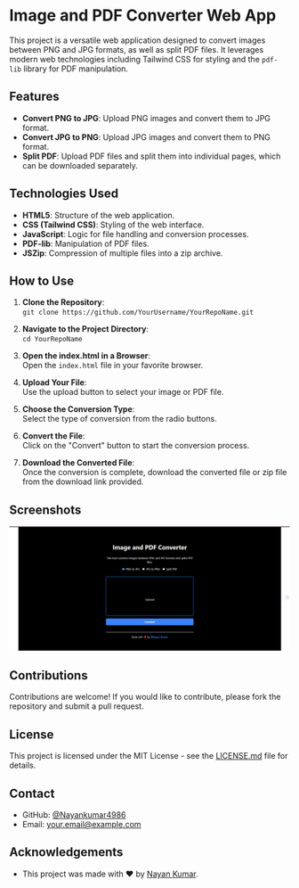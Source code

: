 # Image and PDF Converter Web App



This project is a versatile web application designed to convert images between PNG and JPG formats, as well as split PDF files. It leverages modern web technologies including Tailwind CSS for styling and the `pdf-lib` library for PDF manipulation.

## Features

- **Convert PNG to JPG**: Upload PNG images and convert them to JPG format.
- **Convert JPG to PNG**: Upload JPG images and convert them to PNG format.
- **Split PDF**: Upload PDF files and split them into individual pages, which can be downloaded separately.

## Technologies Used

- **HTML5**: Structure of the web application.
- **CSS (Tailwind CSS)**: Styling of the web interface.
- **JavaScript**: Logic for file handling and conversion processes.
- **PDF-lib**: Manipulation of PDF files.
- **JSZip**: Compression of multiple files into a zip archive.

## How to Use

1. **Clone the Repository**:  
   `git clone https://github.com/YourUsername/YourRepoName.git`

2. **Navigate to the Project Directory**:  
   `cd YourRepoName`

3. **Open the index.html in a Browser**:  
   Open the `index.html` file in your favorite browser.

4. **Upload Your File**:  
   Use the upload button to select your image or PDF file.

5. **Choose the Conversion Type**:  
   Select the type of conversion from the radio buttons.

6. **Convert the File**:  
   Click on the "Convert" button to start the conversion process.

7. **Download the Converted File**:  
   Once the conversion is complete, download the converted file or zip file from the download link provided.

## Screenshots

![Screenshot of the app interface](https://github.com/Nayankumar4986/Img-Pdf-Converter-App/blob/main/1.png)

## Contributions

Contributions are welcome! If you would like to contribute, please fork the repository and submit a pull request.

## License

This project is licensed under the MIT License - see the [LICENSE.md](LICENSE) file for details.

## Contact

- GitHub: [@Nayankumar4986](https://github.com/Nayankumar4986 )
- Email: your.email@example.com

## Acknowledgements

- This project was made with ❤️ by [Nayan Kumar](https://github.com/Nayankumar4986).

